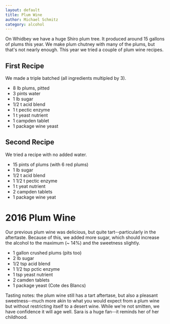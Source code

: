 ```yaml
---
layout: default
title: Plum Wine
author: Michael Schmitz
category: alcohol
---
```


On Whidbey we have a huge Shiro plum tree.  It produced around 15 gallons of
plums this year.  We make plum chutney with many of the plums, but that's not
nearly enough.  This year we tried a couple of plum wine recipes.

## First Recipe

We made a triple batched (all ingredients multipled by 3).

* 8 lb plums, pitted
* 3 pints water
* 1 lb sugar
* 1/2 t acid blend
* 1 t pectic enzyme
* 1 t yeast nutrient
* 1 campden tablet
* 1 package wine yeast

## Second Recipe

We tried a recipe with no added water.

* 15 pints of plums (with 6 red plums)
* 1 lb sugar
* 1/2 t acid blend
* 1 1/2 t pectic enzyme
* 1 t yeat nutrient
* 2 campden tablets
* 1 package wine yeat

# 2016 Plum Wine

Our previous plum wine was delicious, but quite tart--particularly in the
aftertaste.  Because of this, we added more sugar, which should increase
the alcohol to the maximum (~ 14%) and the sweetness slightly.

* 1 gallon crushed plums (pits too)
* 2 lb sugar
* 1/2 tsp acid blend
* 1 1/2 tsp pctic enzyme
* 1 tsp yeast nutrient
* 2 camden tablets
* 1 package yeast (Cote des Blancs)

Tasting notes: the plum wine still has a tart aftertase, but also a pleasant
sweetness--much more akin to what you would expect from a plum wine but without
restricting itself to a desert wine.  While we're not smitten, we have
confidence it will age well.  Sara is a huge fan--it reminds her of her
childhood.

